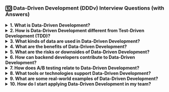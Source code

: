 ### 🔟 Data-Driven Development (DDDv) Interview Questions (with Answers)

<details><summary><b>1. What is Data-Driven Development?</b></summary>

**Data-Driven Development** is a software development approach where **decisions, designs, and features** are guided by **real user data** and analytics — rather than assumptions or opinions.

It's about using **metrics, feedback loops, and experimentation** to shape how and what we build.

</details>

<details><summary><b>2. How is Data-Driven Development different from Test-Driven Development (TDD)?</b></summary>

| Aspect            | Test-Driven Development (TDD)  | Data-Driven Development (DDDv)       |
|------------------|-------------------------------|--------------------------------------|
| Purpose          | Ensure code correctness        | Validate product/feature decisions   |
| Focus            | Unit tests first               | Usage metrics, KPIs, A/B testing     |
| Feedback         | Developer-level                | User-level (real-world behavior)     |

TDD is about **code quality**; DDDv is about **product direction**.

</details>

<details><summary><b>3. What kinds of data are used in Data-Driven Development?</b></summary>

- **Usage analytics** (page views, clicks, engagement)
- **Business metrics** (conversion rate, churn, retention)
- **A/B test results**
- **User feedback** (surveys, NPS, support tickets)
- **Error logs and performance stats**

</details>

<details><summary><b>4. What are the benefits of Data-Driven Development?</b></summary>

- Reduces **guesswork**
- Aligns dev effort with **business impact**
- Informs **feature prioritization**
- Validates if changes actually **improve metrics**
- Builds a culture of **learning and iteration**

</details>

<details><summary><b>5. What are the risks or downsides of Data-Driven Development?</b></summary>

- Can lead to **over-optimization** for short-term metrics
- Risk of ignoring **qualitative insights**
- Misinterpreting or overfitting to data
- Too much reliance on **tools over vision**
- Requires good **data quality and pipelines**

</details>

<details><summary><b>6. How can backend developers contribute to Data-Driven Development?</b></summary>

- Instrument APIs with **logging and metrics**
- Build event tracking systems (e.g., Kafka producers)
- Expose internal KPIs (latency, usage) via dashboards
- Support **experimentation frameworks** (e.g., toggles, variants)
- Store A/B test results and segment behavior

</details>

<details><summary><b>7. How does A/B testing relate to Data-Driven Development?</b></summary>

A/B testing is a **core tool** in DDDv:
- Users are split into groups (A, B)
- Each group sees a different version of a feature
- Data is collected to measure **impact**
- Only the statistically better version is kept

It helps make **evidence-based decisions**.

</details>

<details><summary><b>8. What tools or technologies support Data-Driven Development?</b></summary>

- **Analytics platforms**: Mixpanel, Amplitude, Google Analytics
- **Feature flag systems**: LaunchDarkly, Unleash
- **Data platforms**: Segment, Snowflake, BigQuery
- **Event buses**: Kafka, RabbitMQ (for data collection)
- **Monitoring**: Prometheus, Grafana, Sentry

</details>

<details><summary><b>9. What are some real-world examples of Data-Driven Development?</b></summary>

- Netflix using viewing data to guide UI changes
- Amazon recommending products based on user behavior
- Facebook testing 100+ variants of News Feed
- Airbnb changing homepage layout based on A/B tests

Even error handling (e.g. retry strategies) can be driven by observed failure rates.

</details>

<details><summary><b>10. How do I start applying Data-Driven Development in my team?</b></summary>

- Define measurable **success metrics**
- Add **instrumentation** to track usage and behavior
- Set up **dashboards** to monitor key indicators
- Adopt a culture of **hypothesis + experiment**
- Make **decisions based on data**, not assumptions

Start small — even logging key actions is a step toward DDDv.

</details>
